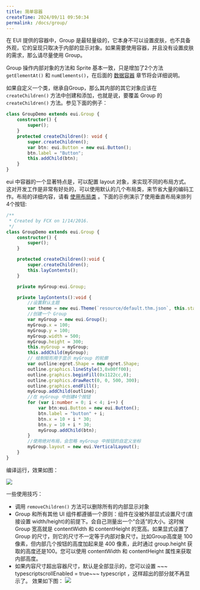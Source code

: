 ```yaml
---
title: 简单容器
createTime: 2024/09/11 09:50:34
permalink: /docs/group/
---
```

在 EUI 提供的容器中，Group 是最轻量级的，它本身不可以设置皮肤，也不具备外观，它的呈现只取决于内部的显示对象。如果需要使用容器，并且没有设置皮肤的需求，那么请尽量使用 Group。

Group 操作内部对象的方法和 Sprite 基本一致，只是增加了2个方法`getElementAt()`  和 `numElements()`，在后面的 [数据容器](../../dataCollection/dataGroup/README.md) 章节将会详细说明。

如果自定义一个类，继承自Group，那么其内部的其它对象应该在 `createChildren()` 方法中创建和添加，也就是说，要覆盖 Group 的 `createChildren()` 方法。参见下面的例子：

~~~ typescript 
class GroupDemo extends eui.Group {
    constructor() {
        super();
    }
    protected createChildren(): void {
        super.createChildren();
        var btn: eui.Button = new eui.Button();
        btn.label = "Button";
        this.addChild(btn);
	}
}
~~~ 
eui 中容器的一个显著特点是，可以配置 layout 对象，来实现不同的布局方式。这对开发工作是非常有好处的，可以使用默认的几个布局类，来节省大量的编码工作。布局的详细内容，请看 [使用布局类](../../useLayout/basiclayout/README.md) 。下面的示例演示了使用垂直布局来排列4个按钮:

~~~ typescript 
/**
 * Created by FCX on 1/14/2016.
 */
class GroupDemo extends eui.Group {
    constructor() {
        super();
    }

    protected createChildren():void {
        super.createChildren();
        this.layContents();
    }

    private myGroup:eui.Group;

    private layContents():void {
        //设置默认主题
        var theme = new eui.Theme(`resource/default.thm.json`, this.stage);
        //创建一个 Group
        var myGroup = new eui.Group();
        myGroup.x = 100;
        myGroup.y = 100;
        myGroup.width = 500;
        myGroup.height = 300;
        this.myGroup = myGroup;
        this.addChild(myGroup);
        // 绘制矩形用于显示 myGroup 的轮廓
        var outline:egret.Shape = new egret.Shape;
        outline.graphics.lineStyle(3,0x00ff00);
        outline.graphics.beginFill(0x1122cc,0);
        outline.graphics.drawRect(0, 0, 500, 300);
        outline.graphics.endFill();
        myGroup.addChild(outline);
        //在 myGroup 中创建4个按钮
        for (var i:number = 0; i < 4; i++) {
            var btn:eui.Button = new eui.Button();
            btn.label = "button" + i;
            btn.x = 10 + i * 30;
            btn.y = 10 + i * 30;
            myGroup.addChild(btn);
        }
        //使用绝对布局，会忽略 myGroup 中按钮的自定义坐标
        myGroup.layout = new eui.VerticalLayout();
    }
}
~~~ 
编译运行，效果如图：

![](8-1-group.png)

一些使用技巧：
 * 调用 `removeChildren()` 方法可以删除所有的内部显示对象
 * Group 和所有其他 UI 组件都遵循一个原则：组件在没被外部显式设置尺寸(直接设置 width/height)的前提下。会自己测量出一个“合适”的大小。这时候 Group 宽高就是 contentWidth 和 contentHeight 的宽高。如果显式设置了 Group 的尺寸，则它的尺寸不一定等于内部对象尺寸。比如Group高度是 100 像素，但内部几个按钮的高度加起来是 400 像素，此时通过 group.height 获取的高度还是100。您可以使用 contentWidth 和 contentHeight 属性来获取内部高度。
 * 如果内容尺寸超出容器尺寸，默认是全部显示的，您可以设置 ~~~ typescriptscrollEnabled = true~~~ typescript ，这样超出的部分就不再显示了。
效果如下图：
![](8-2-group.png)
